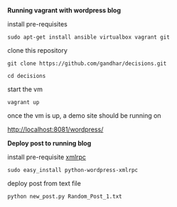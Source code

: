 **Running vagrant with wordpress blog**


install pre-requisites

`sudo apt-get install ansible virtualbox vagrant git`


clone this repository

`git clone https://github.com/gandhar/decisions.git`

`cd decisions`


start the vm

`vagrant up`

once the vm is up, a demo site should be running on

[http://localhost:8081/wordpress/](http://localhost:8081/wordpress/)


**Deploy post to running blog**

install pre-requisite 
[xmlrpc](xmlrpc.readthedocs.io/en/latest/overview.html#installation)

`sudo easy_install python-wordpress-xmlrpc`


deploy post from text file

`python new_post.py Random_Post_1.txt`
